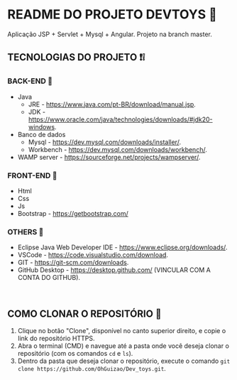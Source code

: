 # README DO PROJETO DEVTOYS 📜
Aplicação JSP + Servlet + Mysql + Angular.
Projeto na branch master.

## TECNOLOGIAS DO PROJETO ❗❕
### BACK-END 📗
* Java 
   * JRE - https://www.java.com/pt-BR/download/manual.jsp.
   * JDK - https://www.oracle.com/java/technologies/downloads/#jdk20-windows.
* Banco de dados
  * Mysql - https://dev.mysql.com/downloads/installer/.
  * Workbench - https://dev.mysql.com/downloads/workbench/.
* WAMP server - https://sourceforge.net/projects/wampserver/.
### FRONT-END 📘
* Html
* Css
* Js
* Bootstrap - https://getbootstrap.com/
### OTHERS 📒
* Eclipse Java Web Developer IDE - https://www.eclipse.org/downloads/.
* VSCode - https://code.visualstudio.com/download.
* GIT - https://git-scm.com/downloads.
* GitHub Desktop - https://desktop.github.com/ (VINCULAR COM A CONTA DO GITHUB).
<br/>

## COMO CLONAR O REPOSITÓRIO 💨

1. Clique no botão "Clone", disponível no canto superior direito, e copie o link do repositório HTTPS.
1. Abra o terminal (CMD) e navegue até a pasta onde você deseja clonar o repositório (com os comandos `cd` e `ls`).
1. Dentro da pasta que deseja clonar o repositório, execute o comando `git clone https://github.com/OhGuizao/Dev_toys.git`.

